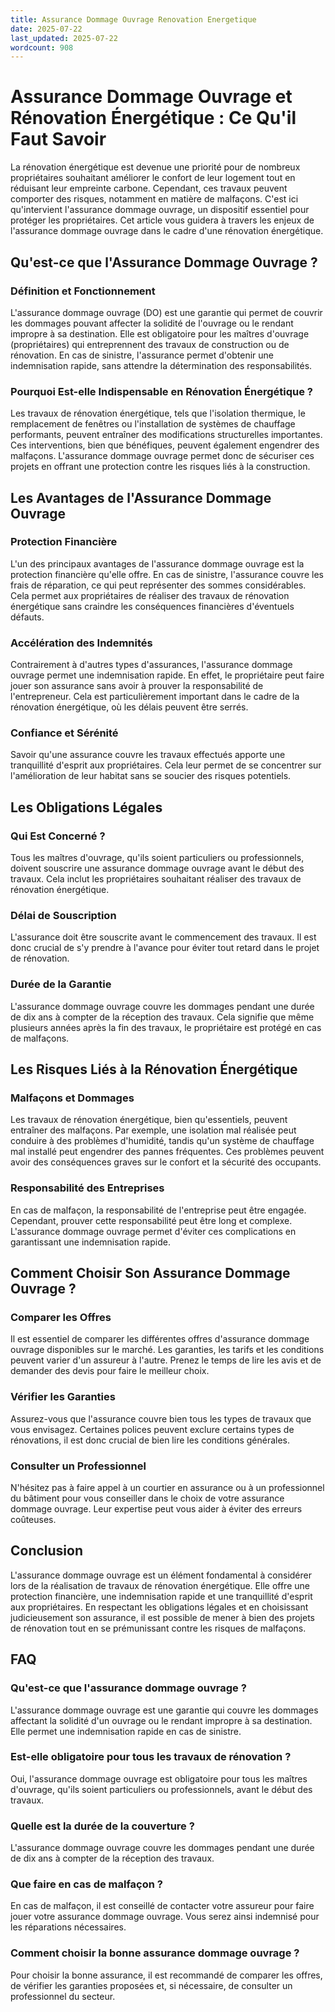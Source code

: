 ```yaml
---
title: Assurance Dommage Ouvrage Renovation Energetique
date: 2025-07-22
last_updated: 2025-07-22
wordcount: 908
---
```


# Assurance Dommage Ouvrage et Rénovation Énergétique : Ce Qu'il Faut Savoir

La rénovation énergétique est devenue une priorité pour de nombreux propriétaires souhaitant améliorer le confort de leur logement tout en réduisant leur empreinte carbone. Cependant, ces travaux peuvent comporter des risques, notamment en matière de malfaçons. C'est ici qu'intervient l'assurance dommage ouvrage, un dispositif essentiel pour protéger les propriétaires. Cet article vous guidera à travers les enjeux de l'assurance dommage ouvrage dans le cadre d'une rénovation énergétique.

## Qu'est-ce que l'Assurance Dommage Ouvrage ?

### Définition et Fonctionnement

L'assurance dommage ouvrage (DO) est une garantie qui permet de couvrir les dommages pouvant affecter la solidité de l'ouvrage ou le rendant impropre à sa destination. Elle est obligatoire pour les maîtres d'ouvrage (propriétaires) qui entreprennent des travaux de construction ou de rénovation. En cas de sinistre, l'assurance permet d'obtenir une indemnisation rapide, sans attendre la détermination des responsabilités.

### Pourquoi Est-elle Indispensable en Rénovation Énergétique ?

Les travaux de rénovation énergétique, tels que l'isolation thermique, le remplacement de fenêtres ou l'installation de systèmes de chauffage performants, peuvent entraîner des modifications structurelles importantes. Ces interventions, bien que bénéfiques, peuvent également engendrer des malfaçons. L'assurance dommage ouvrage permet donc de sécuriser ces projets en offrant une protection contre les risques liés à la construction.

## Les Avantages de l'Assurance Dommage Ouvrage

### Protection Financière

L'un des principaux avantages de l'assurance dommage ouvrage est la protection financière qu'elle offre. En cas de sinistre, l'assurance couvre les frais de réparation, ce qui peut représenter des sommes considérables. Cela permet aux propriétaires de réaliser des travaux de rénovation énergétique sans craindre les conséquences financières d'éventuels défauts.

### Accélération des Indemnités

Contrairement à d'autres types d'assurances, l'assurance dommage ouvrage permet une indemnisation rapide. En effet, le propriétaire peut faire jouer son assurance sans avoir à prouver la responsabilité de l'entrepreneur. Cela est particulièrement important dans le cadre de la rénovation énergétique, où les délais peuvent être serrés.

### Confiance et Sérénité

Savoir qu'une assurance couvre les travaux effectués apporte une tranquillité d'esprit aux propriétaires. Cela leur permet de se concentrer sur l'amélioration de leur habitat sans se soucier des risques potentiels.

## Les Obligations Légales

### Qui Est Concerné ?

Tous les maîtres d'ouvrage, qu'ils soient particuliers ou professionnels, doivent souscrire une assurance dommage ouvrage avant le début des travaux. Cela inclut les propriétaires souhaitant réaliser des travaux de rénovation énergétique.

### Délai de Souscription

L'assurance doit être souscrite avant le commencement des travaux. Il est donc crucial de s'y prendre à l'avance pour éviter tout retard dans le projet de rénovation.

### Durée de la Garantie

L'assurance dommage ouvrage couvre les dommages pendant une durée de dix ans à compter de la réception des travaux. Cela signifie que même plusieurs années après la fin des travaux, le propriétaire est protégé en cas de malfaçons.

## Les Risques Liés à la Rénovation Énergétique

### Malfaçons et Dommages

Les travaux de rénovation énergétique, bien qu'essentiels, peuvent entraîner des malfaçons. Par exemple, une isolation mal réalisée peut conduire à des problèmes d'humidité, tandis qu'un système de chauffage mal installé peut engendrer des pannes fréquentes. Ces problèmes peuvent avoir des conséquences graves sur le confort et la sécurité des occupants.

### Responsabilité des Entreprises

En cas de malfaçon, la responsabilité de l'entreprise peut être engagée. Cependant, prouver cette responsabilité peut être long et complexe. L'assurance dommage ouvrage permet d'éviter ces complications en garantissant une indemnisation rapide.

## Comment Choisir Son Assurance Dommage Ouvrage ?

### Comparer les Offres

Il est essentiel de comparer les différentes offres d'assurance dommage ouvrage disponibles sur le marché. Les garanties, les tarifs et les conditions peuvent varier d'un assureur à l'autre. Prenez le temps de lire les avis et de demander des devis pour faire le meilleur choix.

### Vérifier les Garanties

Assurez-vous que l'assurance couvre bien tous les types de travaux que vous envisagez. Certaines polices peuvent exclure certains types de rénovations, il est donc crucial de bien lire les conditions générales.

### Consulter un Professionnel

N'hésitez pas à faire appel à un courtier en assurance ou à un professionnel du bâtiment pour vous conseiller dans le choix de votre assurance dommage ouvrage. Leur expertise peut vous aider à éviter des erreurs coûteuses.

## Conclusion

L'assurance dommage ouvrage est un élément fondamental à considérer lors de la réalisation de travaux de rénovation énergétique. Elle offre une protection financière, une indemnisation rapide et une tranquillité d'esprit aux propriétaires. En respectant les obligations légales et en choisissant judicieusement son assurance, il est possible de mener à bien des projets de rénovation tout en se prémunissant contre les risques de malfaçons.

## FAQ

### Qu'est-ce que l'assurance dommage ouvrage ?

L'assurance dommage ouvrage est une garantie qui couvre les dommages affectant la solidité d'un ouvrage ou le rendant impropre à sa destination. Elle permet une indemnisation rapide en cas de sinistre.

### Est-elle obligatoire pour tous les travaux de rénovation ?

Oui, l'assurance dommage ouvrage est obligatoire pour tous les maîtres d'ouvrage, qu'ils soient particuliers ou professionnels, avant le début des travaux.

### Quelle est la durée de la couverture ?

L'assurance dommage ouvrage couvre les dommages pendant une durée de dix ans à compter de la réception des travaux.

### Que faire en cas de malfaçon ?

En cas de malfaçon, il est conseillé de contacter votre assureur pour faire jouer votre assurance dommage ouvrage. Vous serez ainsi indemnisé pour les réparations nécessaires.

### Comment choisir la bonne assurance dommage ouvrage ?

Pour choisir la bonne assurance, il est recommandé de comparer les offres, de vérifier les garanties proposées et, si nécessaire, de consulter un professionnel du secteur.